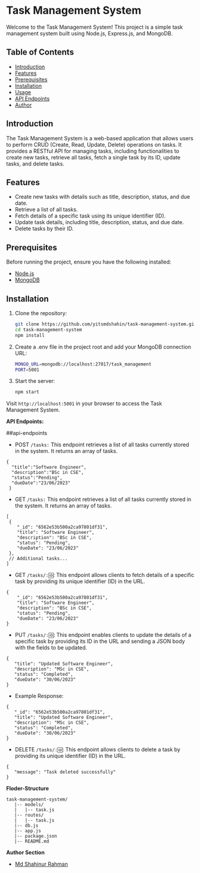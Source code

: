 # Task Management System

Welcome to the Task Management System! This project is a simple task management system built using Node.js, Express.js, and MongoDB.

## Table of Contents

- [Introduction](#introduction)
- [Features](#features)
- [Prerequisites](#prerequisites)
- [Installation](#installation)
- [Usage](#usage)
- [API Endpoints](#api-endpoints) 
- [Author](#author)

## Introduction

The Task Management System is a web-based application that allows users to perform CRUD (Create, Read, Update, Delete) operations on tasks. It provides a RESTful API for managing tasks, including functionalities to create new tasks, retrieve all tasks, fetch a single task by its ID, update tasks, and delete tasks.

## Features

- Create new tasks with details such as title, description, status, and due date.
- Retrieve a list of all tasks.
- Fetch details of a specific task using its unique identifier (ID).
- Update task details, including title, description, status, and due date.
- Delete tasks by their ID.

## Prerequisites

Before running the project, ensure you have the following installed:

- [Node.js](https://nodejs.org/)
- [MongoDB](https://www.mongodb.com/try/download/community)

## Installation

1. Clone the repository:

   ```bash
   git clone https://github.com/yitsmdshahin/task-management-system.git
   cd task-management-system
   npm install

2. Create a .env file in the project root and add your MongoDB connection URL:
   ```bash
   MONGO_URL=mongodb://localhost:27017/task_management
   PORT=5001
   ```
   
3. Start the server:
   ```bash
   npm start
   ```
Visit `http://localhost:5001` in your browser to access the Task Management System.

**API Endpoints:**

##api-endpoints

  - POST  `/tasks:` This endpoint retrieves a list of all tasks currently stored in the system. It returns an array of tasks.
  ```
  {
    "title":"Software Engineer",
    "description":"BSc in CSE",
    "status":"Pending",
    "dueDate":"23/06/2023"
   }
  ```
  - GET `/tasks:` This endpoint retrieves a list of all tasks currently stored in the system. It returns an array of tasks.
  ```
  [
   {
      "_id": "6562e53b500a2ca97801df31",
      "title": "Software Engineer",
      "description": "BSc in CSE",
      "status": "Pending",
      "dueDate": "23/06/2023"
   },
   // Additional tasks...
]

  ```
  - GET `/tasks/:🆔`: This endpoint allows clients to fetch details of a specific task by providing its unique identifier (ID) in the URL.
  ```
  {
      "_id": "6562e53b500a2ca97801df31",
      "title": "Software Engineer",
      "description": "BSc in CSE",
      "status": "Pending",
      "dueDate": "23/06/2023"
}
  ```
  
  - PUT `/tasks/:🆔`: This endpoint enables clients to update the details of a specific task by providing its ID in the URL and sending a JSON body with the fields to be updated.
   
   ```
   {
      "title": "Updated Software Engineer",
      "description": "MSc in CSE",
      "status": "Completed",
      "dueDate": "30/06/2023"
   }
   ```
   - Example Response:
   ```
{
      "_id": "6562e53b500a2ca97801df31",
      "title": "Updated Software Engineer",
      "description": "MSc in CSE",
      "status": "Completed",
      "dueDate": "30/06/2023"
}  
   ```
  - DELETE `/tasks/:🆔`: This endpoint allows clients to delete a task by providing its unique identifier (ID) in the URL.
   ```
{
      "message": "Task deleted successfully"
}

   ```


**Floder-Structure**

```
task-management-system/
   |-- models/
   |   |-- task.js
   |-- routes/
   |   |-- task.js
   |-- db.js
   |-- app.js
   |-- package.json
   |-- README.md
```

**Author Section**

- [Md Shahinur Rahman](https://github.com/itsmdshahin)
